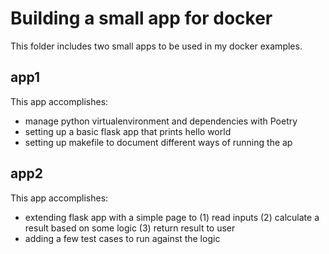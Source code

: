 # Building a small app for docker

This folder includes two small apps to be used in my docker examples.

## app1
This app accomplishes:
* manage python virtualenvironment and dependencies with Poetry
* setting up a basic flask app that prints hello world
* setting up makefile to document different ways of running the ap

## app2
This app accomplishes:
* extending flask app with a simple page to (1) read inputs (2) calculate a result based on some logic (3) return result to user
* adding a few test cases to run against the logic
